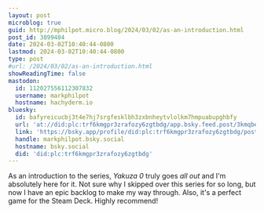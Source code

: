 ```yaml
---
layout: post
microblog: true
guid: http://mphilpot.micro.blog/2024/03/02/as-an-introduction.html
post_id: 3899404
date: 2024-03-02T10:40:44-0800
lastmod: 2024-03-02T10:40:44-0800
type: post
#url: /2024/03/02/as-an-introduction.html
showReadingTime: false
mastodon:
  id: 112027556112307832
  username: markphilpot
  hostname: hachyderm.io
bluesky:
  id: bafyreicucbj3t4e7hj7srgfesklbh3zxbnheytvlolkm7hmpuabupghbfy
  url: 'at://did:plc:trf6kmgpr3zrafozy6zgtbdg/app.bsky.feed.post/3kmqbegixnj2p'
  link: 'https://bsky.app/profile/did:plc:trf6kmgpr3zrafozy6zgtbdg/post/3kmqbegixnj2p'
  handle: markphilpot.bsky.social
  hostname: bsky.social
  did: 'did:plc:trf6kmgpr3zrafozy6zgtbdg'
---
```

As an introduction to the series, *Yakuza 0* truly goes *all out* and I'm absolutely here for it. Not sure why I skipped over this series for so long, but now I have an epic backlog to make my way through. Also, it's a perfect game for the Steam Deck. Highly recommend!

